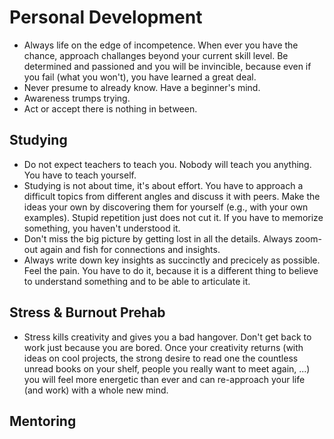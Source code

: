 # Personal Development

* Always life on the edge of incompetence. When ever you have the chance, approach challanges beyond your current skill level. Be determined and passioned and you will be invincible, because even if you fail (what you won't), you have learned a great deal. 
* Never presume to already know. Have a beginner's mind.
* Awareness trumps trying.
* Act or accept there is nothing in between. 

## Studying
* Do not expect teachers to teach you. Nobody will teach you anything. You have to teach yourself.
* Studying is not about time, it's about effort. You have to approach a difficult topics from different angles and discuss it with peers. Make the ideas your own by discovering them for yourself (e.g., with your own examples). Stupid repetition just does not cut it. If you have to memorize something, you haven't understood it.
* Don't miss the big picture by getting lost in all the details. Always zoom-out again and fish for connections and insights.
* Always write down key insights as succinctly and precicely as possible. Feel the pain. You have to do it, because it is a different thing to believe to understand something and to be able to articulate it.


## Stress & Burnout Prehab
* Stress kills creativity and gives you a bad hangover. Don't get back to work just because you are bored. Once your creativity returns (with ideas on cool projects, the strong desire to read one the countless unread books on your shelf, people you really want to meet again, ...) you will feel more energetic than ever and can re-approach your life (and work) with a whole new mind.

## Mentoring

